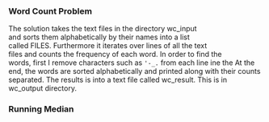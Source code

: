 ### Word Count Problem
The solution takes the text files in the directory wc_input <br/>
and sorts them alphabetically by their names into a list <br/>
called FILES. Furthermore it iterates over lines of all the text<br/>
files and counts the frequency of each word. In order to find the<br/>
words, first I remove characters such as `'-_.` 
from each line
ine the At the end, the words are sorted  alphabetically and printed along with their counts separated. The results is into a text file called
wc_result. This is in wc_output directory.

### Running Median
